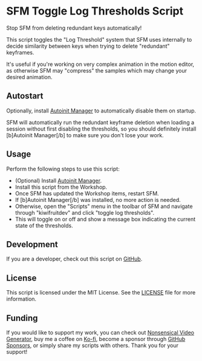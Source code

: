 # SFM Toggle Log Thresholds Script
Stop SFM from deleting redundant keys automatically!

This script toggles the "Log Threshold" system that SFM uses internally to decide similarity between keys when trying to delete "redundant" keyframes.

It's useful if you're working on very complex animation in the motion editor, as otherwise SFM may "compress" the samples which may change your desired animation.

## Autostart
Optionally, install [Autoinit Manager](https://steamcommunity.com/sharedfiles/filedetails/?id=3400621327) to automatically disable them on startup.

SFM will automatically run the redundant keyframe deletion when loading a session without first disabling the thresholds, so you should definitely install [b]Autoinit Manager[/b] to make sure you don't lose your work.

## Usage
Perform the following steps to use this script:
- (Optional) Install [Autoinit Manager](https://steamcommunity.com/sharedfiles/filedetails/?id=3400621327).
- Install this script from the Workshop.
- Once SFM has updated the Workshop items, restart SFM.
- If [b]Autoinit Manager[/b] was installed, no more action is needed.
- Otherwise, open the "Scripts" menu in the toolbar of SFM and navigate through "kiwifruitdev" and click "toggle log thresholds".
- This will toggle on or off and show a message box indicating the current state of the thresholds.

## Development
If you are a developer, check out this script on [GitHub](https://github.com/KiwifruitDev/sfm_toggle_log_thresholds).

## License
This script is licensed under the MIT License. See the [LICENSE](LICENSE) file for more information.

## Funding
If you would like to support my work, you can check out [Nonsensical Video Generator](https://store.steampowered.com/app/2516360/Nonsensical_Video_Generator/), buy me a coffee on [Ko-fi](https://ko-fi.com/kiwifruitdev), become a sponsor through [GitHub Sponsors](https://github.com/sponsors/KiwifruitDev), or simply share my scripts with others. Thank you for your support!
